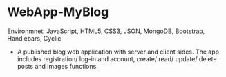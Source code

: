 # WebApp-MyBlog
Environmnet: JavaScript, HTML5, CSS3, JSON, MongoDB, Bootstrap, Handlebars, Cyclic
- A published blog web application with server and client sides. The app includes registration/ log-in and account, create/ read/ update/ delete posts and images functions. 

